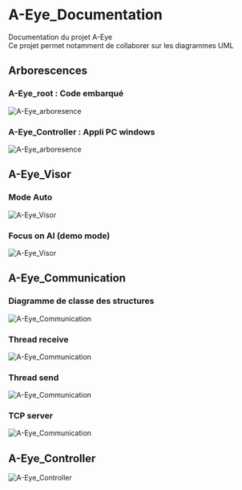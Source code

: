 # A-Eye_Documentation
Documentation du projet A-Eye  
Ce projet permet notamment de collaborer sur les diagrammes UML  

## Arborescences
### A-Eye_root : Code embarqué
![A-Eye_arboresence](/out/plantuml/A-Eye_arboresence/arbo_zybo.png) 
### A-Eye_Controller : Appli PC windows
![A-Eye_arboresence](/out/plantuml/A-Eye_arboresence/arbo_PC.png) 

## A-Eye_Visor
### Mode Auto
![A-Eye_Visor](/out/plantuml/A-Eye_Visor/Sequence_mode_auto.png)  
### Focus on AI (demo mode)
![A-Eye_Visor](/out/plantuml/A-Eye_Visor/Sequence_IA.png)

## A-Eye_Communication
### Diagramme de classe des structures
![A-Eye_Communication](/out/plantuml/A-Eye_Communication/Communication_structures.png)
### Thread receive
![A-Eye_Communication](/out/plantuml/A-Eye_Communication/thr_tcp_rcv.png)  
### Thread send
![A-Eye_Communication](/out/plantuml/A-Eye_Communication/thr_tcp_send.png)
### TCP server
![A-Eye_Communication](/out/plantuml/A-Eye_Communication/tcp_server.png)


## A-Eye_Controller
![A-Eye_Controller](/out/plantuml/A-Eye_Controller/A-Eye_Controller_sequence_diagram.png)
